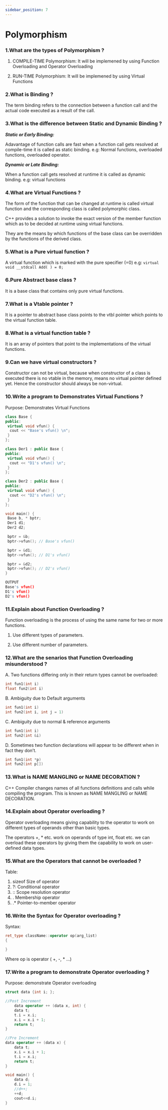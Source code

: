 ```yaml
---
sidebar_position: 7
---
```


# Polymorphism
<!--markdownlint-disable MD013 MD029 MD036 MD024 MD033 MD040 MD042 MD001 MD051 MD025-->
### 1.What are the types of Polymorphism ?

1. COMPILE-TIME Polymorphism: It will be implemened by using Function Overloading and Operator Overloading

2. RUN-TIME Polymorphism: It will be implemened by using Virtual Functions

### 2.What is Binding ?

The term binding refers to the connection between a function call and the actual code executed as a result of the call.

### 3.What is the difference between Static and Dynamic Binding ?

***Static or Early Binding:***

Adavantage of function calls are fast when a function call gets resolved at compile-time it is called as static binding.
e.g: Normal functions, overloaded functions, overloaded operator.

***Dynamic or Late Binding:***

When a function call gets resolved at runtime it is called as dynamic binding. e.g: virtual functions

### 4.What are Virtual Functions ?

The form of the function that can be changed at runtime is called virtual function and the corresponding class is called polymorphic class.

C++ provides a solution to invoke the exact version of the member function which as to be decided at runtime using virtual functions.

They are the means by which functions of the base class can be overridden by the functions of the derived class.

### 5.What is a Pure virtual function ?

A virtual function which is marked with the pure specifier (=0)
e.g: `virtual void __stdcall Add( ) = 0;`

### 6.Pure Abstract base class ?

It is a base class that contains only pure virtual functions.

### 7.What is a Vtable pointer ?

It is a pointer to abstract base class points to the vtbl pointer which points to the virtual function table.

### 8.What is a virtual function table ?

It is an array of pointers that point to the implementations of the virtual functions.

### 9.Can we have virtual constructors ?

Constructor can not be virtual, because when constructor of a class is executed there is no vtable in the memory, means no virtual pointer defined yet. Hence the constructor should always be non-virtual.

### 10.Write a program to Demonstrates Virtual Functions ?

Purpose: Demonstrates Virtual Functions

```cpp
class Base {
public:
 virtual void vfun() {
  cout << "Base's vfun() \n";
 }
};

class Der1 : public Base {
public:
 virtual void vfun() {
  cout << "D1's vfun() \n";
 }
};

class Der2 : public Base {
public:
 virtual void vfun() {
  cout << "D2's vfun() \n";
 }
};

void main() {
 Base b, * bptr;
 Der1 d1;
 Der2 d2;

 bptr = &b;
 bptr->vfun(); // Base's vfun()

 bptr = &d1;
 bptr->vfun(); // D1's vfun()

 bptr = &d2;
 bptr->vfun(); // D2's vfun()
}

OUTPUT
Base's vfun()
D1's vfun()
D2's vfun()
```

### 11.Explain about Function Overloading ?

Function overloading is the process of using the same name for two or more functions.

1. Use different types of parameters.

2. Use different number of parameters.

### 12.What are the senarios that Function Overloading misunderstood ?

A. Two functions differing only in their return types cannot be overloaded:

```cpp
int fun1(int i)
float fun2(int i)       
```

B. Ambiguity due to Default arguments

```cpp
int fun1(int i)
int fun2(int i, int j = 1)      
```

C. Ambiguity due to normal & reference arguments

```cpp
int fun1(int i)
int fun2(int &i)      
```

D. Sometimes two function declarations will appear to be different when in fact they don’t.

```cpp
int fun1(int *p)
int fun2(int p[])
```

### 13.What is NAME MANGLING or NAME DECORATION ?

C++ Compiler changes names of all functions definitions and calls while compiling the program. This is known as NAME MANGLING or NAME DECORATION.

### 14.Explain about Operator overloading ?

Operator overloading means giving capability to the operator to work on different types of operands other than basic types.

The operators +, *  etc. work on operands of type int, float etc. we can overload these operators by giving them the capability to work on user-defined data types.

### 15.What are the Operators that cannot be overloaded ?

Table:

1. sizeof Size of operator
2. ?: Conditional operator
3. :: Scope resolution operator
4. . Membership operator
5. .* Pointer-to-member operator

### 16.Write the Syntax for Operator overloading ?

Syntax:

```cpp
ret_type className::operator op(arg_list)
{

}
```

Where op is operator ( +, -, * …)

### 17.Write a program to demonstrate Operator overloading ?

Purpose: demonstrate Operator overloading

```cpp
struct data {int i; };

//Post Increment
    data operator ++ (data x, int) {
    data t;
    t.i = x.i;
    x.i = x.i + 1;
    return t;
}

//Pre Increment
data operator ++ (data x) {
    data t;
    x.i = x.i + 1;
    t.i = x.i;
    return t;
}

void main() {
    data d;
    d.i = 1;
    //d++;
    ++d;
    cout<<d.i;
}
```
